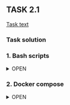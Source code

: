 ## TASK 2.1
[Task text](task_text_2.1.png)


### Task solution

### 1. Bash scripts
<details>
  <summary>OPEN</summary>

1. **[Install NGINX script](install_nginx.sh)**
2. **[Install HAproxy and Keepalived script](install_haproxy_keepalived.sh)**

![schema](task_2.1_schema.png)  

- VM-1 (192.168.57.4): NGINX webserver # 1  
- VM-2 (192.168.57.5): NGINX webserver # 2  
- VM-3 (192.168.57.6): HAproxy and Keepalived server # 1 (master node)  
- VM-4 (192.168.57.7): HAproxy and Keepalived server # 2 (backup node)  
- Keepalived floating (virtual) IP: 192.168.57.10  

  
### Validation of working balancer and keepalived router failover:
![task_2.1.gif](task_2.1.gif)

---

#### Run NGINX installing script on VM-1
```console
cd ~
wget -N https://raw.githubusercontent.com/sudmed/servionica_cloud_task/main/task_2.1/install_nginx.sh
sudo chmod +x install_nginx.sh
sudo ./install_nginx.sh -c="<H1>Hello World! <br /> Server 1</H1>"
```
[STDOUT](VM-1_output.txt)  

---

#### Run NGINX installing script on VM-2
```console
cd ~
wget -N https://raw.githubusercontent.com/sudmed/servionica_cloud_task/main/task_2.1/install_nginx.sh
sudo chmod +x install_nginx.sh
sudo ./install_nginx.sh -c="<H1>Hello World! <br /> Server 2</H1>"
```
[STDOUT](VM-2_output.txt)  

---

#### Run HAproxy and Keepalived installing script on VM-3 (master node)
```console
cd ~
wget -N https://raw.githubusercontent.com/sudmed/servionica_cloud_task/main/task_2.1/install_haproxy_keepalived.sh
sudo chmod +x install_haproxy_keepalived.sh
sudo ./install_haproxy_keepalived.sh -n=192.168.57.6 -s=master -v=192.168.57.10 -w1=192.168.57.4 -w2=192.168.57.5 -p="eyhZK+8TmdkWLH+SXuQ="
```
[STDOUT](VM-3_output.txt)  

---

#### Run HAproxy and Keepalived installing script on VM-4 (backup node)
```console
cd ~
wget -N https://raw.githubusercontent.com/sudmed/servionica_cloud_task/main/task_2.1/install_haproxy_keepalived.sh
sudo chmod +x install_haproxy_keepalived.sh
sudo ./install_haproxy_keepalived.sh -n=192.168.57.7 -s=backup -v=192.168.57.10 -w1=192.168.57.4 -w2=192.168.57.5 -p="eyhZK+8TmdkWLH+SXuQ="
```
[STDOUT](VM-4_output.txt)  
</details>

### 2. Docker compose
<details>
  <summary>OPEN</summary>

**Disclaimer**  
Отказоустойчивость на основе "плавающего" IP-адреса Keepalived, который переключался бы на резервный сервер в случае отказа основного, в докере реализовать тривиально не удалось (из-за невозможности назначить одновременно один и тот же IP-адрес и один и тот же внешний порт (80) сразу двум контейнерам).  
На dockerhub.com есть уже готовые образы с собранными вместе HA + Keepalived, в которых эта проблема как-то была решена, но использовать чьи бы то ни было неофициальные сборки - существенные риски безопасности. Поэтому задача реализована без Keepalived, только на HAProxy.  
  
**Infra:**  
```text
One node architecture.
  
Docker container NGINX-1:
    IP: 192.168.57.3
    Port HTTP: 81
    Instances:
        - nginx #1

Docker container NGINX-2:
    IP: 192.168.57.3
    Port HTTP: 82
    Instances:
        - nginx #2

Docker container HAPROXY:
    IP: 192.168.57.3
    Port HTTP: 91
    Instances:
        - haproxy
        - keepalived
```

  **Files:**  
1. **[docker-compose.yml](compose/docker-compose.yml)**  
2. **[additional files](compose/)**

### Validation of working balancer:
![task_2.1_compose.gif](compose/task_2.1_compose.gif)
  
</details>
